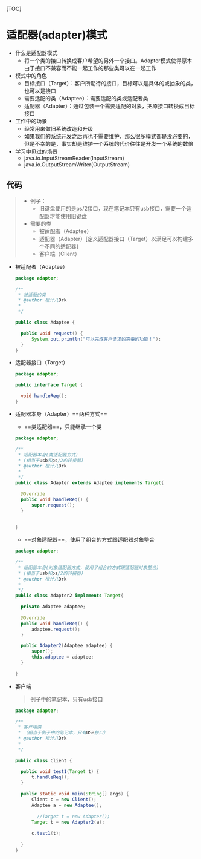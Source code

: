 [TOC]



# 适配器(adapter)模式

- 什么是适配器模式
  - 将一个类的接口转换成客户希望的另外一个接口。Adapter模式使得原本由于接口不兼容而不能一起工作的那些类可以在一起工作
- 模式中的角色
  - 目标接口（Target）：客户所期待的接口，目标可以是具体的或抽象的类，也可以是接口
  - 需要适配的类（Adaptee）：需要适配的类或适配者类
  - 适配器（Adapter）：通过包装一个需要适配的对象，把原接口转换成目标接口
- 工作中的场景
  - 经常用来做旧系统改造和升级
  - 如果我们的系统开发之后再也不需要维护，那么很多模式都是没必要的，但是不幸的是，事实却是维护一个系统的代价往往是开发一个系统的数倍
- 学习中见过的场景
  - java.io.InputStreamReader(InputStream)
  - java.io.OutputStreamWriter(OutputStream)



## 代码

> - 例子：
>   - 旧键盘使用的是ps/2接口，现在笔记本只有usb接口，需要一个适配器才能使用旧键盘
> - 需要的类
>   - 被适配者（Adaptee）
>   - 适配器（Adapter）[定义适配器接口（Target）以满足可以构建多个不同的适配器]
>   - 客户端（Client）

- 被适配者（Adaptee）

  ```java
  package adapter;
  
  /**
   * 被适配的类
   * @author 橙汁儿Drk
   *
   */
  
  public class Adaptee {
  
  	public void request() {
  		System.out.println("可以完成客户请求的需要的功能！");
  	}
  }
  
  ```

- 适配器接口（Target）

  ```java
  package adapter;
  
  public interface Target {
  
  	void handleReq();
  }
  
  ```

- 适配器本身（Adapter）==两种方式==

  - ==类适配器==，只能继承一个类

  ```java
  package adapter;
  
  /**
   * 适配器本身(类适配器方式)
   * (相当于usb和ps/2的转接器)
   * @author 橙汁儿Drk
   *
   */
  public class Adapter extends Adaptee implements Target{
  
  	@Override
  	public void handleReq() {
  		super.request();
  	}
  
  	
  }
  
  ```

  - ==对象适配器==，使用了组合的方式跟适配器对象整合

  ```java
  package adapter;
  
  /**
   * 适配器本身(对象适配器方式，使用了组合的方式跟适配器对象整合)
   * (相当于usb和ps/2的转接器)
   * @author 橙汁儿Drk
   *
   */
  public class Adapter2 implements Target{
  
  	private Adaptee adaptee;
  	
  	@Override
  	public void handleReq() {
  		adaptee.request();
  	}
  
  	public Adapter2(Adaptee adaptee) {
  		super();
  		this.adaptee = adaptee;
  	}
  	
  }
  
  ```

- 客户端

  > 例子中的笔记本，只有usb接口

  ```java
  package adapter;
  
  /**
   * 客户端类
   * （相当于例子中的笔记本，只有USB接口）
   * @author 橙汁儿Drk
   *
   */
  
  public class Client {
  
  	public void test1(Target t) {
  		t.handleReq();
  	}
  	
  	public static void main(String[] args) {
  		Client c = new Client();
  		Adaptee a = new Adaptee();
  		
          //Target t = new Adapter();
  		Target t = new Adapter2(a);
  		
  		c.test1(t);
  		
  	}
  }
  
  ```

  